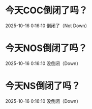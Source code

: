 # 今天COC倒闭了吗？

2025-10-16 0:16:10 倒闭了（Not Down）

# 今天NOS倒闭了吗？

2025-10-16 0:16:10 没倒闭（Down）

# 今天NS倒闭了吗？

2025-10-16 0:16:10 没倒闭（Down）

